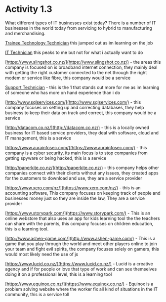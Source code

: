 # Activity 1.3

What different types of IT businesses exist today?  There is a number of IT businesses in the world today from servicing to hybrid to manufacturing and merchandising.

[Trainee Technology Technician](https://www.seek.co.nz/job/41043577?type=standout#searchRequestToken=0439cc35-990d-46ff-a884-87d9ad332cd8) this jumped out as im learning on the job

 

[IT Technician](https://www.seek.co.nz/job/40895797?type=standard#searchRequestToken=0439cc35-990d-46ff-a884-87d9ad332cd8) this peaks to me but not for what i actually want to do

[https://www.slingshot.co.nz/](https://www.slingshot.co.nz/) - the areas this company is focused on is broadband internet connection, they mainly deal with getting the right customer connected to the net through the right modem or service like fibre, this company would be a service

[Support Technician](https://www.seek.co.nz/job/40948223?type=standout#searchRequestToken=0439cc35-990d-46ff-a884-87d9ad332cd8) - this is the 1 that stands out more for me as im learning of someone who has more on hand experience than i do

[http://www.sqlservices.com/](http://www.sqlservices.com/) - this company focuses on setting up and correcting databases, they help business to keep their data on track and correct, this company would be a service

[http://datacom.co.nz/](http://datacom.co.nz/) - this is a locally owned business for IT based service providers, they deal with software, cloud and IT management, this is a service

[https://www.aurainfosec.com/](https://www.aurainfosec.com/) - this company is a cyber security, its main focus is to stop companies from getting spyware or being hacked, this is a service

[http://paperkite.co.nz/](http://paperkite.co.nz/) - this company helps other companies connect with their clients without any issues, they created apps for the customers to download and use, they are a service provider

[https://www.xero.com/nz/](https://www.xero.com/nz/) - this is an accounting software,  This company focuses on keeping track of people and businesses money just so they are inside the law,  They are a service provider

[https://www.storypark.com/](https://www.storypark.com/) - This is an online webstore that also uses an app for kids learning tool the the teachers can share with the parents, this company focuses on children education, this is a learning tool.

[http://www.ashen-game.com/](http://www.ashen-game.com/)  - This is a game that you play through the world and meet other players online to join your team and fight evil spirits, the company focuses solely on gamers, this would most likely need the use of js 

[https://www.lucid.co.nz/](https://www.lucid.co.nz/) - Lucid is a creative agency and if for people or love that type of work and can see themselves doing it on a professional level,  this is a learning tool

[https://www.equinox.co.nz/](https://www.equinox.co.nz/) - Equinox is a problem solving website where the worker fix all kind of situations in the IT community, this is a service toll

